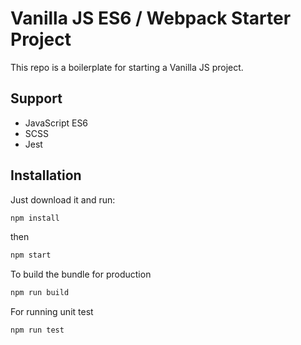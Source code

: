# Vanilla JS ES6 / Webpack Starter Project

This repo is a boilerplate for starting a Vanilla JS project.

## Support

- JavaScript ES6
- SCSS
- Jest

## Installation

Just download it and run:

```bash
npm install
```
then

```bash
npm start
```

To build the bundle for production

```bash
npm run build
```

For running unit test

```bash
npm run test
```
